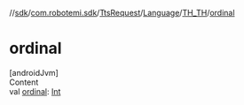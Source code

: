 //[sdk](../../../../../index.md)/[com.robotemi.sdk](../../../index.md)/[TtsRequest](../../index.md)/[Language](../index.md)/[TH_TH](index.md)/[ordinal](ordinal.md)



# ordinal  
[androidJvm]  
Content  
val [ordinal](ordinal.md): [Int](https://kotlinlang.org/api/latest/jvm/stdlib/kotlin/-int/index.html)  



